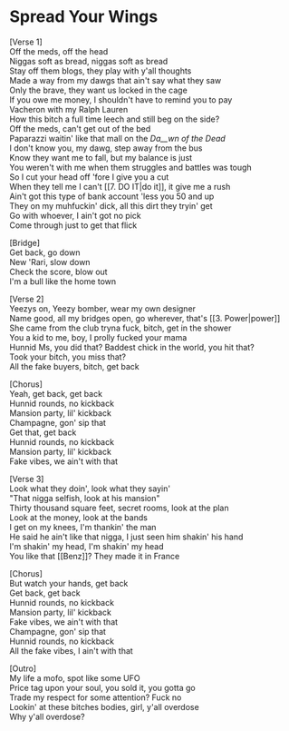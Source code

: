 # Spread Your Wings

[Verse 1]  
Off the meds, off the head  
Niggas soft as bread, niggas soft as bread  
Stay off them blogs, they play with y'all thoughts  
Made a way from my dawgs that ain't say what they saw  
Only the brave, they want us locked in the cage  
If you owe me money, I shouldn't have to remind you to pay  
Vacheron with my Ralph Lauren  
How this bitch a full time leech and still beg on the side?  
Off the meds, can't get out of the bed  
Paparazzi waitin' like that mall on the _Da__wn of the Dead_  
I don't know you, my dawg, step away from the bus  
Know they want me to fall, but my balance is just  
You weren't with me when them struggles and battles was tough  
So I cut your head off 'fore I give you a cut  
When they tell me I can't [[7. DO IT|do it]], it give me a rush  
Ain't got this type of bank account 'less you 50 and up  
They on my muhfuckin' dick, all this dirt they tryin' get  
Go with whoever, I ain't got no pick  
Come through just to get that flick  

[Bridge]  
Get back, go down  
New 'Rari, slow down  
Check the score, blow out  
I'm a bull like the home town  

[Verse 2]  
Yeezys on, Yeezy bomber, wear my own designer  
Name good, all my bridges open, go wherever, that's [[3. Power|power]]  
She came from the club tryna fuck, bitch, get in the shower  
You a kid to me, boy, I prolly fucked your mama  
Hunnid Ms, you did that? Baddest chick in the world, you hit that?  
Took your bitch, you miss that?  
All the fake buyers, bitch, get back  

[Chorus]  
Yeah, get back, get back  
Hunnid rounds, no kickback  
Mansion party, lil' kickback  
Champagne, gon' sip that  
Get that, get back  
Hunnid rounds, no kickback  
Mansion party, lil' kickback  
Fake vibes, we ain't with that  

[Verse 3]  
Look what they doin', look what they sayin'  
"That nigga selfish, look at his mansion"  
Thirty thousand square feet, secret rooms, look at the plan  
Look at the money, look at the bands  
I get on my knees, I'm thankin' the man  
He said he ain't like that nigga, I just seen him shakin' his hand  
I'm shakin' my head, I'm shakin' my head  
You like that [[Benz]]? They made it in France

[Chorus]  
But watch your hands, get back  
Get back, get back  
Hunnid rounds, no kickback  
Mansion party, lil' kickback  
Fake vibes, we ain't with that  
Champagne, gon' sip that  
Hunnid rounds, no kickback  
All the fake vibes, I ain't with that  

[Outro]  
My life a mofo, spot like some UFO  
Price tag upon your soul, you sold it, you gotta go  
Trade my respect for some attention? Fuck no  
Lookin' at these bitches bodies, girl, y'all overdose  
Why y'all overdose?
